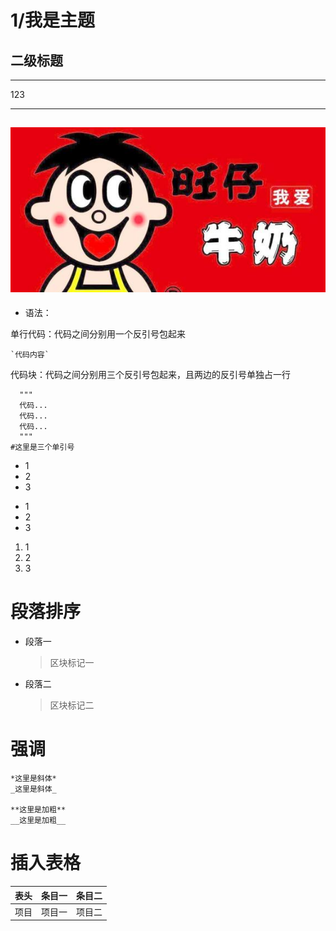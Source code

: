 
# 1/我是主题

## 二级标题


***
123
***

## ![atomtest](./Map/wangzai.jpg)

- 语法：

单行代码：代码之间分别用一个反引号包起来

    `代码内容`
代码块：代码之间分别用三个反引号包起来，且两边的反引号单独占一行

```
  """
  代码...
  代码...
  代码...
  """
#这里是三个单引号
```


* 1
* 2
* 3

+ 1
+ 2
+ 3

1. 1
2. 2
3. 3

# 段落排序
* 段落一
    > 区块标记一
* 段落二
    > 区块标记二

# 强调
    *这里是斜体*
    _这里是斜体_

    **这里是加粗**
    __这里是加粗__


# 插入表格
表头|条目一|条目二
:---:|:---:|:---:
项目|项目一|项目二
